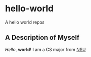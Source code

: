 # hello-world
 A hello world repos
 ## A Description of Myself
 *Hello*, **world!** I am a CS major from [NSU](https://www.nsuok.edu/)
 
